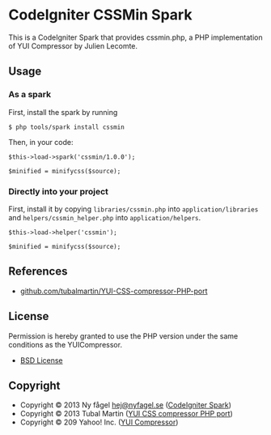 # CodeIgniter CSSMin Spark

This is a CodeIgniter Spark that provides cssmin.php, a PHP implementation of YUI Compressor by Julien Lecomte.

## Usage

### As a spark

First, install the spark by running

    $ php tools/spark install cssmin

Then, in your code:

```
$this->load->spark('cssmin/1.0.0');

$minified = minifycss($source);
```

### Directly into your project
First, install it by copying ``libraries/cssmin.php`` into ``application/libraries`` and ``helpers/cssmin_helper.php`` into ``application/helpers``.

```
$this->load->helper('cssmin');

$minified = minifycss($source);
```

## References

* [github.com/tubalmartin/YUI-CSS-compressor-PHP-port](https://github.com/tubalmartin/YUI-CSS-compressor-PHP-port)

## License

Permission is hereby granted to use the PHP version under the same conditions as the YUICompressor.

* [BSD License](http://opensource.org/licenses/BSD-3-Clause)

## Copyright

* Copyright © 2013 Ny fågel <hej@nyfagel.se> ([CodeIgniter Spark](https://github.com/nyfagel/codeigniter-jsmin-php))
* Copyright © 2013 Tubal Martin ([YUI CSS compressor PHP port](https://github.com/tubalmartin/YUI-CSS-compressor-PHP-port))
* Copyright © 209 Yahoo! Inc. ([YUI Compressor](https://github.com/yui/yuicompressor/tree/yuicompressor-24))

